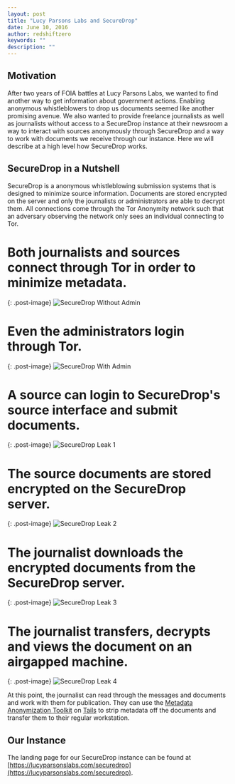```yaml
---
layout: post
title: "Lucy Parsons Labs and SecureDrop"
date: June 10, 2016 
author: redshiftzero 
keywords: ""
description: ""
---
```


Motivation
----------

After two years of FOIA battles at Lucy Parsons Labs, we wanted to find
another way to get information about government actions. Enabling
anonymous whistleblowers to drop us documents seemed like another promising
avenue. We also wanted to provide freelance journalists as well as 
journalists without access to a SecureDrop
instance at their newsroom a way to interact with sources anonymously 
through SecureDrop and a way to work with documents we receive through
our instance. Here we will describe at a high level how SecureDrop works. 

SecureDrop in a Nutshell
------------------------

SecureDrop is a anonymous whistleblowing submission systems that is designed to
minimize source information. Documents are stored encrypted on the server and
only the journalists or administrators are able to decrypt them. All
connections come through the Tor Anonymity network such that an adversary
observing the network only sees an individual connecting to Tor.  

# Both journalists and sources connect through Tor in order to minimize metadata. 

{: .post-image}
![SecureDrop Without
Admin](https://redshiftzero.github.io/assets/securedrop/securedrop_simple_without_admin_sm.png)

# Even the administrators login through Tor.  

{: .post-image}
![SecureDrop With
Admin](https://redshiftzero.github.io/assets/securedrop/securedrop_simple_with_admin_sm.png)

# A source can login to SecureDrop's source interface and submit documents.

{: .post-image}
![SecureDrop Leak
1](https://redshiftzero.github.io/assets/securedrop/securedrop_leak1_sm.png)

# The source documents are stored encrypted on the SecureDrop server.

{: .post-image}
![SecureDrop Leak
2](https://redshiftzero.github.io/assets/securedrop/securedrop_leak2_sm.png)

# The journalist downloads the encrypted documents from the SecureDrop server. 

{: .post-image}
![SecureDrop Leak
3](https://redshiftzero.github.io/assets/securedrop/securedrop_leak3_sm.png)

# The journalist transfers, decrypts and views the document on an airgapped machine.

{: .post-image}
![SecureDrop Leak
4](https://redshiftzero.github.io/assets/securedrop/securedrop_leak4_sm.png)

At this point, the journalist can read through the messages and documents and
work with them for publication. They can use the [Metadata Anonymization
Toolkit](https://mat.boum.org/)
on [Tails](https://tails.boum.org) to strip metadata off the documents and transfer them to their regular
workstation. 

Our Instance
------------

The landing page for our SecureDrop instance can be found at
[https://lucyparsonslabs.com/securedrop](https://lucyparsonslabs.com/securedrop).
 

